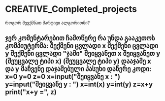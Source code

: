 # CREATIVE_Completed_projects

როგორ შევქმნათ მარტივი ალგორითმი?



ჯერ კომენტარებით ჩამოწერე რა უნდა გააკეთოს კომპიუტერმა:
შექმენი ცვლადი x
შექმენი ცვლადი y
შექმენი ცვლადი "ჯამი"
შეიყვანეთ x
შეიყვანეთ y
(შეუცვალე ტიპი x)
(შეუცვალე ტიპი y)
დააჯამე x და y
მაჩვენე დაჯამებული პასუხი
დაწერე კოდი:
x=0
y=0
z=0
x=input("შეიყვანე x : ")
y=input("შეიყვანე y : ")
x=int(x)
y=int(y)
z=x+y
print("x+y =", z)
---------------------------------------------------------

